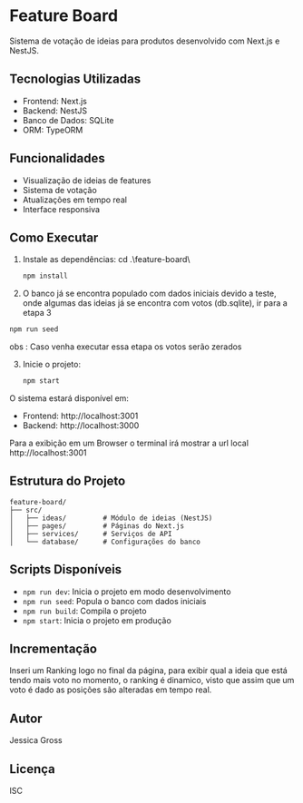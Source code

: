 # Feature Board

Sistema de votação de ideias para produtos desenvolvido com Next.js e NestJS.

## Tecnologias Utilizadas

- Frontend: Next.js
- Backend: NestJS
- Banco de Dados: SQLite
- ORM: TypeORM

## Funcionalidades

- Visualização de ideias de features
- Sistema de votação
- Atualizações em tempo real
- Interface responsiva

## Como Executar

1. Instale as dependências:
 cd .\feature-board\
   ```bash
   npm install
   ```

2.  O banco já se encontra populado com dados iniciais devido a teste, onde algumas das ideias já se encontra com votos (db.sqlite), ir para a etapa 3
   ```bash
   npm run seed
   ```
obs : Caso venha executar essa etapa os votos serão zerados

3. Inicie o projeto:
   ```bash
   npm start
   ```

O sistema estará disponível em:
- Frontend: http://localhost:3001
- Backend: http://localhost:3000

Para a exibição em um Browser o terminal irá mostrar a url local http://localhost:3001


## Estrutura do Projeto

```
feature-board/
├── src/
│   ├── ideas/         # Módulo de ideias (NestJS)
│   ├── pages/         # Páginas do Next.js
│   ├── services/      # Serviços de API
│   └── database/      # Configurações do banco
```

## Scripts Disponíveis

- `npm run dev`: Inicia o projeto em modo desenvolvimento
- `npm run seed`: Popula o banco com dados iniciais
- `npm run build`: Compila o projeto
- `npm start`: Inicia o projeto em produção

## Incrementação 

Inseri um Ranking logo no final da página, para exibir qual a ideia que está tendo mais voto no momento, o ranking é dinamico, visto que assim que um voto é dado as posições são alteradas em tempo real.

## Autor

Jessica Gross

## Licença

ISC
